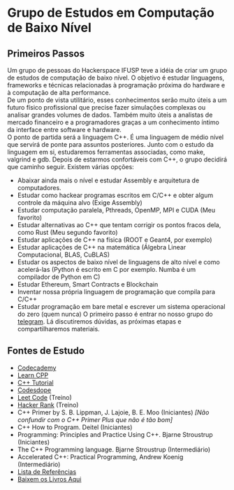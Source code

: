 # Grupo de Estudos em Computação de Baixo Nível

## Primeiros Passos

Um grupo de pessoas do Hackerspace IFUSP teve a idéia de criar um grupo de estudos de computação de baixo nível. O objetivo é estudar linguagens, frameworks e técnicas relacionadas à programação próxima do hardware e à computação de alta performance.   
De um ponto de vista utilitário, esses conhecimentos serão muito úteis a um futuro físico profissional que precise fazer simulações complexas ou analisar grandes volumes de dados. Também muito úteis a analistas de mercado financeiro e a programadores graças a um conhecimento íntimo da interface entre software e hardware.  
O ponto de partida será a linguagem C++. É uma linguagem de médio nível que servirá de ponte para assuntos posteriores. Junto com o estudo da linguagem em si, estudaremos ferramentas associadas, como make, valgrind e gdb. Depois de estarmos confortáveis com C++, o grupo decidirá que caminho seguir. Existem várias opções:  

- Abaixar ainda mais o nível e estudar Assembly e arquitetura de computadores.
- Estudar como hackear programas escritos em C/C++ e obter algum controle da máquina alvo (Exige Assembly)
- Estudar computação paralela, Pthreads, OpenMP, MPI e CUDA (Meu favorito)
- Estudar alternativas ao C++ que tentam corrigir os pontos fracos dela, como Rust (Meu segundo favorito)
- Estudar aplicações de C++ na física (ROOT e Geant4, por exemplo)
- Estudar aplicações de C++ na matemática (Álgebra Linear Computacional, BLAS, CuBLAS)
- Estudar os aspectos de baixo nível de linguagens de alto nível e como acelerá-las (Python é escrito em C por exemplo. Numba é um compilador de Python em C)
- Estudar Ethereum, Smart Contracts e Blockchain
- Inventar nossa própria linguagem de programação que compila para C/C++
- Estudar programação em bare metal e escrever um sistema operacional do zero (quem nunca)
O primeiro passo é entrar no nosso grupo do [telegram](https://t.me/joinchat/BOfarRN2rsgiX3Pz3uRI-w). Lá discutiremos dúvidas, as próximas etapas e compartilharemos materiais.  

## Fontes de Estudo

- [Codecademy](https://www.codecademy.com/learn/learn-c-plus-plus)
- [Learn CPP](https://www.learncpp.com/)
- [C++ Tutorial](http://www.cplusplus.com/doc/tutorial/)
- [Codesdope](https://www.codesdope.com/cpp-introduction/)
- [Leet Code](https://leetcode.com/) (Treino)
- [Hacker Rank](https://www.hackerrank.com/) (Treino)
- C++ Primer by S. B. Lippman, J. Lajoie, B. E. Moo (Iniciantes) *[Não confundir com o C++ Primer Plus que não é tão bom]*
- C++ How to Program. Deitel (Iniciantes)
- Programming: Principles and Practice Using C++. Bjarne Stroustrup (Iniciantes)
- The C++ Programming language. Bjarne Stroustrup (Intermediário)
- Accelerated C++: Practical Programming, Andrew Koenig (Intermediário)
- [Lista de Referências](https://stackoverflow.com/questions/388242/the-definitive-c-book-guide-and-list)
- [Baixem os Livros Aqui](http://libgen.io/)